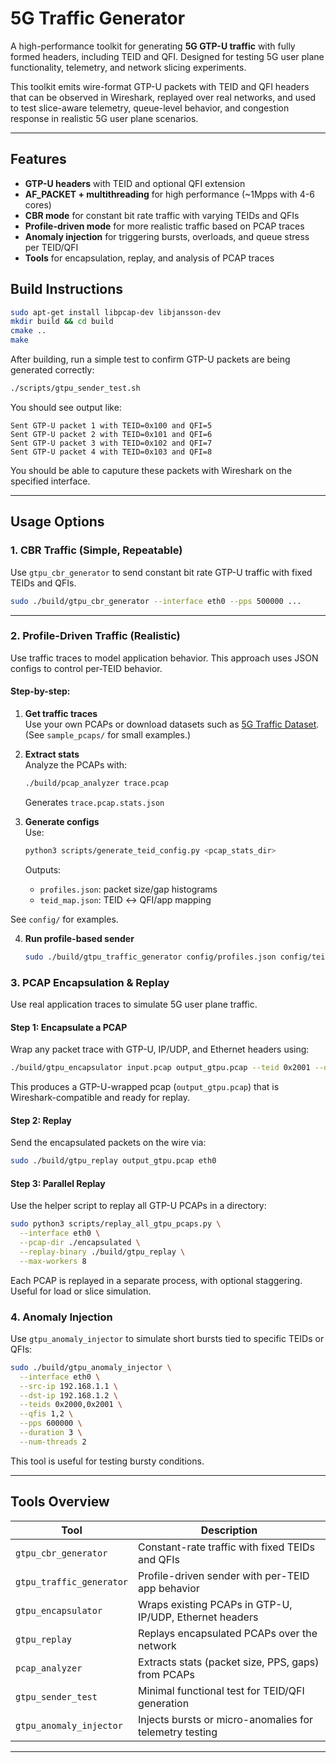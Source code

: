 # 5G Traffic Generator

A high-performance toolkit for generating **5G GTP-U traffic** with fully formed headers, including TEID and QFI. Designed for testing 5G user plane functionality, telemetry, and network slicing experiments.

This toolkit emits wire-format GTP-U packets with TEID and QFI headers that can be observed in Wireshark, replayed over real networks, and used to test slice-aware telemetry, queue-level behavior, and congestion response in realistic 5G user plane scenarios.

---

## Features
- **GTP-U headers** with TEID and optional QFI extension
- **AF_PACKET + multithreading** for high performance (~1Mpps with 4-6 cores)
- **CBR mode** for constant bit rate traffic with varying TEIDs and QFIs
- **Profile-driven mode** for more realistic traffic based on PCAP traces
- **Anomaly injection** for triggering bursts, overloads, and queue stress per TEID/QFI
- **Tools** for encapsulation, replay, and analysis of PCAP traces

## Build Instructions

```bash
sudo apt-get install libpcap-dev libjansson-dev
mkdir build && cd build
cmake ..
make
```

After building, run a simple test to confirm GTP-U packets are being generated correctly:

```bash
./scripts/gtpu_sender_test.sh
```

You should see output like:

```
Sent GTP-U packet 1 with TEID=0x100 and QFI=5
Sent GTP-U packet 2 with TEID=0x101 and QFI=6
Sent GTP-U packet 3 with TEID=0x102 and QFI=7
Sent GTP-U packet 4 with TEID=0x103 and QFI=8
```

You should be able to caputure these packets with Wireshark on the specified interface.

---

## Usage Options

### 1. CBR Traffic (Simple, Repeatable)
Use `gtpu_cbr_generator` to send constant bit rate GTP-U traffic with fixed TEIDs and QFIs.

```bash
sudo ./build/gtpu_cbr_generator --interface eth0 --pps 500000 ...
```

---

### 2. Profile-Driven Traffic (Realistic)
Use traffic traces to model application behavior. This approach uses JSON configs to control per-TEID behavior.

#### Step-by-step:

1. **Get traffic traces**  
   Use your own PCAPs or download datasets such as [5G Traffic Dataset](https://ieee-dataport.org/documents/5g-traffic-datasets).
   (See `sample_pcaps/` for small examples.)

2. **Extract stats**  
   Analyze the PCAPs with:
   ```bash
   ./build/pcap_analyzer trace.pcap
   ```
   Generates `trace.pcap.stats.json`

3. **Generate configs**  
   Use:
   ```bash
   python3 scripts/generate_teid_config.py <pcap_stats_dir>
   ```
   Outputs:
   - `profiles.json`: packet size/gap histograms
   - `teid_map.json`: TEID ↔ QFI/app mapping
  
  See `config/` for examples.

4. **Run profile-based sender**  
   ```bash
   sudo ./build/gtpu_traffic_generator config/profiles.json config/teid_map.json eth0 192.168.1.1 192.168.1.2
   ```

### 3. PCAP Encapsulation & Replay

Use real application traces to simulate 5G user plane traffic.

#### Step 1: Encapsulate a PCAP

Wrap any packet trace with GTP-U, IP/UDP, and Ethernet headers using:

```bash
./build/gtpu_encapsulator input.pcap output_gtpu.pcap --teid 0x2001 --qfi 1
```

This produces a GTP-U-wrapped pcap (`output_gtpu.pcap`) that is Wireshark-compatible and ready for replay.

#### Step 2: Replay

Send the encapsulated packets on the wire via:

```bash
sudo ./build/gtpu_replay output_gtpu.pcap eth0
```

#### Step 3: Parallel Replay

Use the helper script to replay all GTP-U PCAPs in a directory:

```bash
sudo python3 scripts/replay_all_gtpu_pcaps.py \
  --interface eth0 \
  --pcap-dir ./encapsulated \
  --replay-binary ./build/gtpu_replay \
  --max-workers 8
```

Each PCAP is replayed in a separate process, with optional staggering. Useful for load or slice simulation.

### 4. Anomaly Injection

Use `gtpu_anomaly_injector` to simulate short bursts tied to specific TEIDs or QFIs:

```bash
sudo ./build/gtpu_anomaly_injector \
  --interface eth0 \
  --src-ip 192.168.1.1 \
  --dst-ip 192.168.1.2 \
  --teids 0x2000,0x2001 \
  --qfis 1,2 \
  --pps 600000 \
  --duration 3 \
  --num-threads 2
```

This tool is useful for testing bursty conditions.

---

## Tools Overview

| Tool                     | Description                                             |
| ------------------------ | ------------------------------------------------------- |
| `gtpu_cbr_generator`     | Constant-rate traffic with fixed TEIDs and QFIs         |
| `gtpu_traffic_generator` | Profile-driven sender with per-TEID app behavior        |
| `gtpu_encapsulator`      | Wraps existing PCAPs in GTP-U, IP/UDP, Ethernet headers |
| `gtpu_replay`            | Replays encapsulated PCAPs over the network             |
| `pcap_analyzer`          | Extracts stats (packet size, PPS, gaps) from PCAPs      |
| `gtpu_sender_test`       | Minimal functional test for TEID/QFI generation         |
| `gtpu_anomaly_injector`  | Injects bursts or micro-anomalies for telemetry testing |

---


